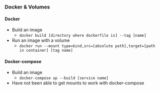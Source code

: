 ### Docker & Volumes

#### Docker
- Build an image
  - `docker build [directory where dockerfile is] --tag [name]`
- Run an image with a volume
  - `docker run --mount type=bind,src=[absolute path],target=[path in container] [tag name]`

#### Docker-compose
- Build an image
  - `docker-compose up --build [service name]`
- Have not been able to get mounts to work with docker-compose
